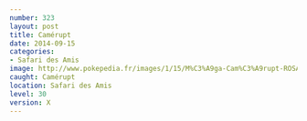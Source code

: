 ```yaml
---
number: 323
layout: post
title: Camérupt
date: 2014-09-15
categories:
- Safari des Amis
image: http://www.pokepedia.fr/images/1/15/M%C3%A9ga-Cam%C3%A9rupt-ROSA.png
caught: Camérupt
location: Safari des Amis
level: 30
version: X
---
```

